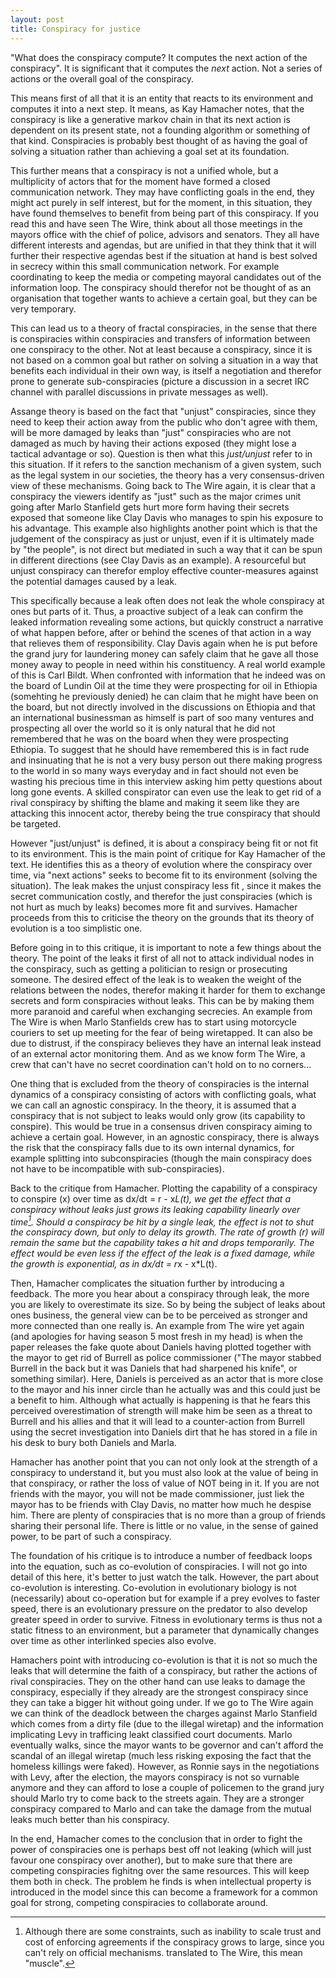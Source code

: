 ```yaml
---
layout: post
title: Conspiracy for justice
---
```


"What does the conspiracy compute? It computes the next action of the conspiracy". It is significant that it computes the *next* action. Not a series of actions or the overall goal of the conspiracy. 

This means first of all that it is an entity that reacts to its environment and computes it into a next step. It means, as Kay Hamacher notes, that the conspiracy is like a generative markov chain in that its next action is dependent on its present state, not a founding algorithm or something of that kind. Conspiracies is probably best thought of as having the goal of solving a situation rather than achieving a goal set at its foundation. 

This further means that a conspiracy is not a unified whole, but a multiplicity of actors that for the moment have formed a closed communication network. They may have conflicting goals in the end, they might act purely in self interest, but for the moment, in this situation, they have found themselves to benefit from being part of this conspiracy. If you read this and have seen The Wire, think about all those meetings in the mayors office with the chief of police, advisors and senators. They all have different interests and agendas, but are unified in that they think that it will further their respective agendas best if the situation at hand is best solved in secrecy within this small communication network. For example coordinating to keep the media or competing mayoral candidates out of the information loop. The conspiracy should therefor not be thought of as an organisation that together wants to achieve a certain goal, but they can be very temporary.

This can lead us to a theory of fractal conspiracies, in the sense that there is conspiracies within conspiracies and transfers of information between one conspiracy to the other. Not at least because a conspiracy, since it is not based on a common goal but rather on solving a situation in a way that benefits each individual in their own way, is itself a negotiation and therefor prone to generate sub-conspiracies (picture a discussion in a secret IRC channel with parallel discussions in private messages as well).

Assange theory is based on the fact that "unjust" conspiracies, since they need to keep their action away from the public who don't agree with them, will be more damaged by leaks than "just" conspiracies who are not damaged as much by having their actions exposed (they might lose a tactical advantage or so). Question is then what this *just/unjust* refer to in this situation. If it refers to the sanction mechanism of a given system, such as the legal system in our societies, the theory has a very consensus-driven view of these mechanisms. Going back to The Wire again, it is clear that a conspiracy the viewers identify as "just" such as the major crimes unit going after Marlo Stanfield gets hurt more form having their secrets exposed that someone like Clay Davis who manages to spin his exposure to his advantage. This example also highlights another point which is that the judgement of the conspiracy as just or unjust, even if it is ultimately made by "the people", is not direct but mediated in such a way that it can be spun in different directions (see Clay Davis as an example). A resourceful but unjust conspiracy can therefor employ effective counter-measures against the potential damages caused by a leak. 

This specifically because a leak often does not leak the whole conspiracy at ones but parts of it. Thus, a proactive subject of a leak can confirm the leaked information revealing some actions, but quickly construct a narrative of what happen before, after or behind the scenes of that action in a way that relieves them of responsibility. Clay Davis again when he is put before the grand jury for laundering money can safely claim that he gave all those money away to people in need within his constituency. A real world example of this is Carl Bildt. When confronted with information that he indeed was on the board of Lundin Oil at the time they were prospecting for oil in Ethiopia (somehting he previously denied) he can claim that he might have been on the board, but not directly involved in the discussions on Ethiopia and that an international businessman as himself is part of soo many ventures and prospecting all over the world so it is only natural that he did not remembered that he was on the board when they were prospecting Ethiopia. To suggest that he should have remembered this is in fact rude and insinuating that he is not a very busy person out there making progress to the world in so many ways everyday and in fact should not even be wasting his precious time in this interview asking him petty questions about long gone events. A skilled conspirator can even use the leak to get rid of a rival conspiracy by shifting the blame and making it seem like they are attacking this innocent actor, thereby being the true conspiracy that should be targeted.

However "just/unjust" is defined, it is about a conspiracy being fit or not fit to its environment. This is the main point of critique for Kay Hamacher of the text. He identifies this as a theory of evolution where the conspiracy over time, via "next actions" seeks to become fit to its environment (solving the situation). The leak makes the unjust conspiracy less fit , since it makes the secret communication costly, and therefor the just conspiracies (which is not hurt as much by leaks) becomes more fit and survives. Hamacher proceeds from this to criticise the theory on the grounds that its theory of evolution is a too simplistic one. 

Before going in to this critique, it is important to note a few things about the theory. The point of the leaks it first of all not to attack individual nodes in the conspiracy, such as getting a politician to resign or prosecuting someone. The desired effect of the leak is to weaken the weight of the relations between the nodes, therefor making it harder for them to exchange secrets and form conspiracies without leaks. This can be by making them more paranoid and careful when exchanging secrecies. An example from The Wire is when Marlo Stanfields crew has to start using motorcycle couriers to set up meeting for the fear of being wiretapped. It can also be due to distrust, if the conspiracy believes they have an internal leak instead of an external actor monitoring them. And as we know form The Wire, a crew that can't have no secret coordination can't hold on to no corners...

One thing that is excluded from the theory of conspiracies is the internal dynamics of a conspiracy consisting of actors with conflicting goals, what we can call an agnostic conspiracy. In the theory, it is assumed that a conspiracy that is not subject to leaks would only grow (its capability to conspire). This would be true in a consensus driven conspiracy aiming to achieve a certain goal. However, in an agnostic conspiracy, there is always the risk that the conspiracy falls due to its own internal dynamics, for example splitting into subconspiracies (though the main conspiracy does not have to be incompatible with sub-conspiracies).

Back to the critique from Hamacher. Plotting the capability of a conspiracy to conspire (x) over time as dx/dt = r - x*L(t), we get the effect that a conspiracy without leaks just grows its leaking capability linearly over time[^constraints]. Should a conspiracy be hit by a single leak, the effect is not to shut the conspiracy down, but only to delay its growth. The rate of growth (r) will remain the same but the capability takes a hit and drops temporarily. The effect would be even less if the effect of the leak is a fixed damage, while the growth is exponential, as in dx/dt = r*x - x*L(t).

[^constraints]: Although there are some constraints, such as inability to scale trust and cost of enforcing agreements if the conspiracy grows to large, since you can't rely on official mechanisms. translated to The Wire, this mean "muscle".

Then, Hamacher complicates the situation further by introducing a feedback. The more you hear about a conspiracy through leak, the more you are likely to overestimate its size. So by being the subject of leaks about ones business, the general view can be to be perceived as stronger and more connected than one really is. An example from The wire yet again (and apologies for having season 5 most fresh in my head) is when the paper releases the fake quote about Daniels having plotted together with the mayor to get rid of Burrell as police commissioner ("The mayor stabbed Burrell in the back but it was Daniels that had sharpened his knife", or something similar). Here, Daniels is perceived as an actor that is more close to the mayor and his inner circle than he actually was and this could just be a benefit to him. Although what actually is happening is that he fears this perceived overestimation of strength will make him be seen as a threat to Burrell and his allies and that it will lead to a counter-action from Burrell using the secret investigation into Daniels dirt that he has stored in a file in his desk to bury both Daniels and Marla.

Hamacher has another point that you can not only look at the strength of a conspiracy to understand it, but you must also look at the value of being in that conspiracy, or rather the loss of value of NOT being in it. If you are not friends with the mayor, you will not be made commissioner, just liek the mayor has to be friends with Clay Davis, no matter how much he despise him. There are plenty of conspiracies that is no more than a group of friends sharing their personal life. There is little or no value, in the sense of gained power, to be part of such a conspiracy.

The foundation of his critique is to introduce a number of feedback loops into the equation, such as co-evolution of conspiracies. I will not go into detail of this here, it's better to just watch the talk. However, the part about co-evolution is interesting. Co-evolution in evolutionary biology is not (necessarily) about co-operation but for example if a prey evolves to faster speed, there is an evolutionary pressure on the predator to also develop greater speed in order to survive. Fitness in evolutionary terms is thus not a static fitness to an environment, but a parameter that dynamically changes over time as other interlinked species also evolve.

Hamachers point with introducing co-evolution is that it is not so much the leaks that will determine the faith of a conspiracy, but rather the actions of rival conspiracies. They on the other hand can use leaks to damage the conspiracy, especially if they already are the strongest conspiracy since they can take a bigger hit without going under. If we go to The Wire again we can think of the deadlock between the charges against Marlo Stanfield which comes from a dirty file (due to the illegal wiretap) and the information implicating Levy in trafficing leakt classified court documents. Marlo eventually walks, since the mayor wants to be governor and can't afford the scandal of an illegal wiretap (much less risking exposing the fact that the homeless killings were faked). However, as Ronnie says in the negotiations with Levy, after the election, the mayors conspiracy is not so vurnable anymore and they can afford to lose a couple of policemen to the grand jury should Marlo try to come back to the streets again. They are a stronger conspiracy compared to Marlo and can take the damage from the mutual leaks much better than his conspiracy.

In the end, Hamacher comes to the conclusion that in order to fight the power of conspiracies one is perhaps best off not leaking (which will just favour one conspiracy over another), but to make sure that there are competing conspiracies fighitng over the same resources. This will keep them both in check. The problem he finds is when intellectual property is introduced in the model since this can become a framework for a common goal for strong, competing conspiracies to collaborate around. 
